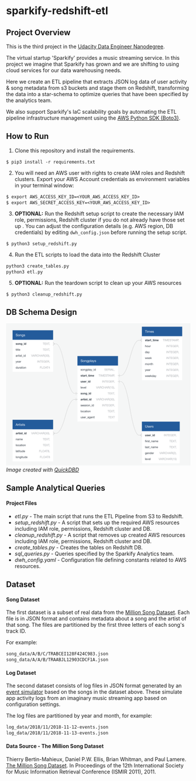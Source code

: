 # sparkify-redshift-etl 
## Project Overview
This is the third project in the 
[Udacity Data Engineer Nanodegree](https://www.udacity.com/course/data-engineer-nanodegree--nd027).

The virtual startup 'Sparkify' provides a music streaming service. In this
 project we imagine that Sparkify has grown and we are shifting to using cloud 
 services for our data warehousing needs. 

Here we create an ETL pipeline that extracts JSON log data of user activity
 & song metadata from s3 buckets and stage them on Redshift, transforming the data
into a star-schema to optimize queries that have been specified by the analytics team. 

We also support Sparkify's IaC scalability goals by automating the ETL pipeline
infrastructure management using the 
[AWS Python SDK (Boto3)](https://boto3.amazonaws.com/v1/documentation/api/latest/index.html).

## How to Run
1. Clone this repository and install the requirements.
```
$ pip3 install -r requirements.txt
```

2. You will need an AWS user with rights to create IAM roles and Redshift
 clusters. Export your AWS Account credentials as environment variables in
 your terminal window:

```
$ export AWS_ACCESS_KEY_ID=<YOUR_AWS_ACCESS_KEY_ID>
$ export AWS_SECRET_ACCESS_KEY=<YOUR_AWS_ACCESS_KEY_ID>
```

3. **OPTIONAL:** Run the Redshift setup script to create the necessary IAM 
role, permissions, Redshift cluster if you do not already have those set up
. You can adjust the configuration details (e.g. AWS region, DB credentials) by
 editing `dwh_config.json` before running the setup script. 
 
```
$ python3 setup_redshift.py
```

4. Run the ETL scripts to load the data into the Redshift Cluster
```
python3 create_tables.py
python3 etl.py
```

5. **OPTIONAL:** Run the teardown script to clean up your AWS resources
```
$ python3 cleanup_redshift.py
```

## DB Schema Design
![Sparkify DB Schema](images/sparkify_db.png?raw=true "Sparkify DB Schema")
_Image created with [QuickDBD](https://app.quickdatabasediagrams.com/)_

## Sample Analytical Queries


#### Project Files
* _etl.py_ - The main script that runs the ETL Pipeline from S3 to Redshift.
* _setup_redshift.py_ - A script that sets up the required AWS resources
 including IAM role, permissions, Redshift cluster and DB.
* _cleanup_redshift.py_ - A script that removes up created AWS resources
 including IAM role, permissions, Redshift cluster and DB.
* _create_tables.py_ - Creates the tables on Redshift DB.
* _sql_queries.py_ - Queries specified by the Sparkify Analytics team.
* _dwh_config.yaml_ - Configuration file defining constants related to AWS
 resources.

## Dataset
#### Song Dataset
The first dataset is a subset of real data from the [Million Song Dataset](http://millionsongdataset.com/). 
Each file is in JSON format and contains metadata about a song and the artist
of that song. The files are partitioned by the first three letters of each
song's track ID. 

For example:
```
song_data/A/B/C/TRABCEI128F424C983.json
song_data/A/A/B/TRAABJL12903CDCF1A.json
```

#### Log Dataset 
The second dataset consists of log files in JSON format generated by an [event
 simulator](https://github.com/Interana/eventsim) based on the songs in the
dataset above. These simulate app activity logs from an imaginary music
streaming app based on configuration settings.

The log files are partitioned by year and month, for example:
```
log_data/2018/11/2018-11-12-events.json
log_data/2018/11/2018-11-13-events.json
```

#### Data Source - The Million Song Dataset
Thierry Bertin-Mahieux, Daniel P.W. Ellis, Brian Whitman, and Paul Lamere.
[The Million Song Dataset](http://millionsongdataset.com/). In Proceedings of 
the 12th International Society for Music Information Retrieval Conference
 (ISMIR 2011), 2011.